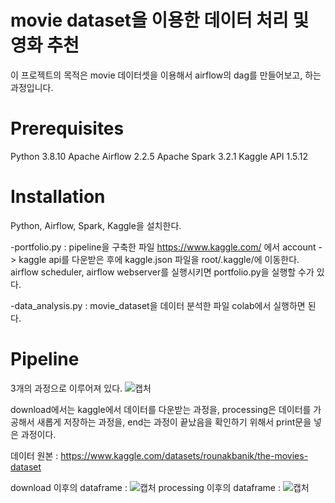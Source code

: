 # movie dataset을 이용한 데이터 처리 및 영화 추천
이 프로젝트의 목적은 movie 데이터셋을 이용해서 airflow의 dag를 만들어보고, 하는 과정입니다.

# Prerequisites
Python 3.8.10
Apache Airflow 2.2.5
Apache Spark 3.2.1
Kaggle API 1.5.12

# Installation
Python, Airflow, Spark, Kaggle을 설치한다.

-portfolio.py : pipeline을 구축한 파일
https://www.kaggle.com/ 에서 account -> kaggle api를 다운받은 후에 kaggle.json 파일을 root/.kaggle/에 이동한다.
airflow scheduler, airflow webserver를 실행시키면 portfolio.py을 실행할 수가 있다. 

-data_analysis.py : movie_dataset을 데이터 분석한 파일
colab에서 실행하면 된다.

# Pipeline
3개의 과정으로 이루어져 있다.
![캡처](https://user-images.githubusercontent.com/70638465/165226686-c1049ef6-d1ba-4d27-bd05-49c81c6558cc.jpg)

download에서는 kaggle에서 데이터를 다운받는 과정을,
processing은 데이터를 가공해서 새롭게 저장하는 과정을,
end는 과정이 끝났음을 확인하기 위해서 print문을 넣은 과정이다.

데이터 원본 : https://www.kaggle.com/datasets/rounakbanik/the-movies-dataset

download 이후의 dataframe : 
![캡처](https://user-images.githubusercontent.com/70638465/165229806-ead688ba-c8f4-4e5e-9a95-06fbb741332a.jpg)
processing 이후의 dataframe : 
![캡처](https://user-images.githubusercontent.com/70638465/165229941-1b730e81-68a6-4f11-b83f-c29c9a91c8f0.jpg)
